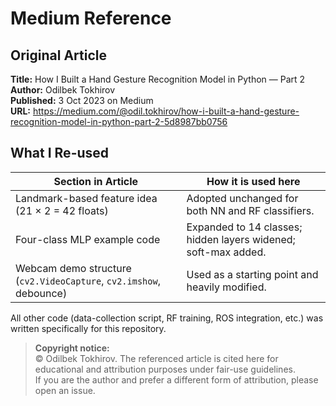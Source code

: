 # Medium Reference

## Original Article

**Title:** How I Built a Hand Gesture Recognition Model in Python — Part 2  
**Author:** Odilbek Tokhirov  
**Published:** 3 Oct 2023 on Medium  
**URL:** <https://medium.com/@odil.tokhirov/how-i-built-a-hand-gesture-recognition-model-in-python-part-2-5d8987bb0756>

## What I Re-used

| Section in Article | How it is used here |
|--------------------|---------------------|
| Landmark-based feature idea (21 × 2 = 42 floats) | Adopted unchanged for both NN and RF classifiers. |
| Four-class MLP example code | Expanded to 14 classes; hidden layers widened; soft-max added. |
| Webcam demo structure (`cv2.VideoCapture`, `cv2.imshow`, debounce) | Used as a starting point and heavily modified. |

All other code (data-collection script, RF training, ROS integration, etc.) was written specifically for this repository.

> **Copyright notice:**  
> © Odilbek Tokhirov. The referenced article is cited here for educational and attribution purposes under fair-use guidelines.  
> If you are the author and prefer a different form of attribution, please open an issue.

